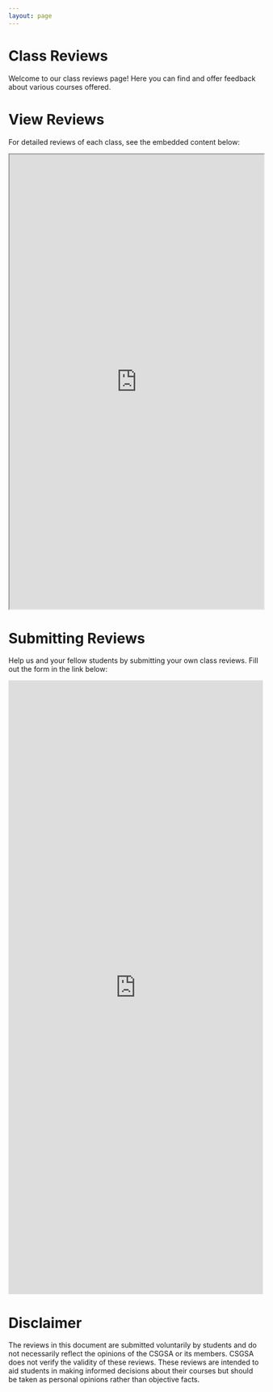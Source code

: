 ```yaml
---
layout: page
---
```

# Class Reviews
Welcome to our class reviews page! Here you can find and offer feedback about various courses offered.




# View Reviews
For detailed reviews of each class, see the embedded content below:


<iframe src="https://docs.google.com/spreadsheets/d/1PyjKkDYXCs4Xd_2zIYzvlLcZpyb9b24kSZ2VbkYyRQg/edit?usp=sharing" style="width: 100%; height: 900px"></iframe>



# Submitting Reviews 
Help us and your fellow students by submitting your own class reviews. Fill out the form in the link below:
<iframe src="https://docs.google.com/forms/d/e/1FAIpQLScNht_1cM8y8_LWuQWO8PsiZknty51AZBGnPIMltNltXWUo0A/viewform?embedded=true" width= "100%" height="1215" frameborder="0" marginheight="0" marginwidth="0">Loading…</iframe>

# Disclaimer
The reviews in this document are submitted voluntarily by students and do not necessarily reflect the opinions of the CSGSA or its members. CSGSA does not verify the validity of these reviews. These reviews are intended to aid students in making informed decisions about their courses but should be taken as personal opinions rather than objective facts.
